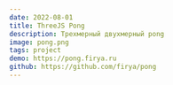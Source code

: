 ```yaml
---
date: 2022-08-01
title: ThreeJS Pong
description: Трехмерный двухмерный pong
image: pong.png
tags: project
demo: https://pong.firya.ru
github: https://github.com/firya/pong
---
```

